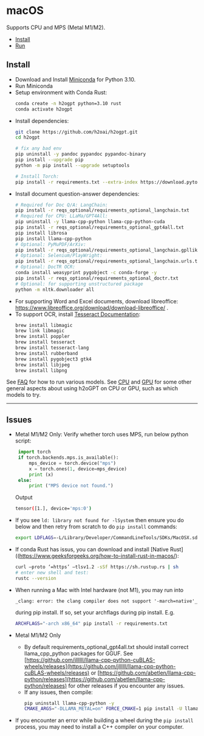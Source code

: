 # macOS

Supports CPU and MPS (Metal M1/M2).

- [Install](#install)
- [Run](#run)

## Install
* Download and Install [Miniconda](https://docs.conda.io/en/latest/miniconda.html#macos-installers) for Python 3.10.
* Run Miniconda
* Setup environment with Conda Rust:
    ```bash
    conda create -n h2ogpt python=3.10 rust
    conda activate h2ogpt
    ```
* Install dependencies:
    ```bash
    git clone https://github.com/h2oai/h2ogpt.git
    cd h2ogpt

    # fix any bad env
    pip uninstall -y pandoc pypandoc pypandoc-binary
    pip install --upgrade pip
    python -m pip install --upgrade setuptools
    
    # Install Torch:
    pip install -r requirements.txt --extra-index https://download.pytorch.org/whl/cpu
    ```
* Install document question-answer dependencies:
    ```bash
    # Required for Doc Q/A: LangChain:
    pip install -r reqs_optional/requirements_optional_langchain.txt
    # Required for CPU: LLaMa/GPT4All:
    pip uninstall -y llama-cpp-python llama-cpp-python-cuda
    pip install -r reqs_optional/requirements_optional_gpt4all.txt
    pip install librosa
    pip install llama-cpp-python
    # Optional: PyMuPDF/ArXiv:
    pip install -r reqs_optional/requirements_optional_langchain.gpllike.txt
    # Optional: Selenium/PlayWright:
    pip install -r reqs_optional/requirements_optional_langchain.urls.txt
    # Optional: DocTR OCR:
    conda install weasyprint pygobject -c conda-forge -y
    pip install -r reqs_optional/requirements_optional_doctr.txt                     
    # Optional: for supporting unstructured package
    python -m nltk.downloader all
  ```
* For supporting Word and Excel documents, download libreoffice: https://www.libreoffice.org/download/download-libreoffice/ .
* To support OCR, install [Tesseract Documentation](https://tesseract-ocr.github.io/tessdoc/Installation.html):
    ```bash
    brew install libmagic
    brew link libmagic
    brew install poppler
    brew install tesseract
    brew install tesseract-lang
    brew install rubberband
    brew install pygobject3 gtk4
    brew install libjpeg
    brew install libpng
    ```

See [FAQ](FAQ.md#adding-models) for how to run various models.  See [CPU](README_CPU.md) and [GPU](README_GPU.md) for some other general aspects about using h2oGPT on CPU or GPU, such as which models to try.

---

## Issues
* Metal M1/M2 Only:
   Verify whether torch uses MPS, run below python script:
     ```python
      import torch
      if torch.backends.mps.is_available():
          mps_device = torch.device("mps")
          x = torch.ones(1, device=mps_device)
          print (x)
      else:
          print ("MPS device not found.")
     ```
  Output
     ```bash
     tensor([1.], device='mps:0')
     ```
* If you see `ld: library not found for -lSystem` then ensure you do below and then retry from scratch to do `pip install` commands:
    ```bash
    export LDFLAGS=-L/Library/Developer/CommandLineTools/SDKs/MacOSX.sdk/usr/lib`
    ```
* If conda Rust has issus, you can download and install [Native Rust]((https://www.geeksforgeeks.org/how-to-install-rust-in-macos/):
    ```bash
    curl –proto ‘=https’ –tlsv1.2 -sSf https://sh.rustup.rs | sh
    # enter new shell and test:
    rustc --version
    ```
* When running a Mac with Intel hardware (not M1), you may run into
    ```text
    _clang: error: the clang compiler does not support '-march=native'_
    ```
    during pip install.  If so, set your archflags during pip install. E.g.
    ```bash
    ARCHFLAGS="-arch x86_64" pip install -r requirements.txt
    ```
* Metal M1/M2 Only
  * By default requirements_optional_gpt4all.txt should install correct llama_cpp_python packages for GGUF.  See [https://github.com/jllllll/llama-cpp-python-cuBLAS-wheels/releases](https://github.com/jllllll/llama-cpp-python-cuBLAS-wheels/releases) or [https://github.com/abetlen/llama-cpp-python/releases](https://github.com/abetlen/llama-cpp-python/releases) for other releases if you encounter any issues.
  * If any issues, then compile:
      ```bash
      pip uninstall llama-cpp-python -y
      CMAKE_ARGS="-DLLAMA_METAL=on" FORCE_CMAKE=1 pip install -U llama-cpp-python==0.2.26 --no-cache-dir
      ```

* If you encounter an error while building a wheel during the `pip install` process, you may need to install a C++ compiler on your computer.
